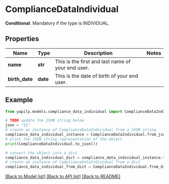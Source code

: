 # ComplianceDataIndividual

__Conditional__. Mandatory if the type is INDIVIDUAL.

## Properties

Name | Type | Description | Notes
------------ | ------------- | ------------- | -------------
**name** | **str** | This is the first and last name of your end user. | 
**birth_date** | **date** | This is the date of birth of your end user. | 

## Example

```python
from yapily.models.compliance_data_individual import ComplianceDataIndividual

# TODO update the JSON string below
json = "{}"
# create an instance of ComplianceDataIndividual from a JSON string
compliance_data_individual_instance = ComplianceDataIndividual.from_json(json)
# print the JSON string representation of the object
print(ComplianceDataIndividual.to_json())

# convert the object into a dict
compliance_data_individual_dict = compliance_data_individual_instance.to_dict()
# create an instance of ComplianceDataIndividual from a dict
compliance_data_individual_from_dict = ComplianceDataIndividual.from_dict(compliance_data_individual_dict)
```
[[Back to Model list]](../README.md#documentation-for-models) [[Back to API list]](../README.md#documentation-for-api-endpoints) [[Back to README]](../README.md)


